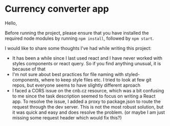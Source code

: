 # Currency converter app

Hello,

Before running the project, please ensure that you have installed the required node modules by running `npm install`, followed by `npm start`.

I would like to share some thoughts I've had while writing this   project:

- It has been a while since I last used react and I have never worked with styles components or react query. So if you find anything unusual, it is because of that
- I'm not sure about best practices for file naming with styled-components, where to keep style files etc. I tried to look at few git repos, but everyone seems to have slightly different aproach
- I faced a CORS issue on the cnb.cz resource, which was a bit confusing to me since the task description seemed to focus on writing a React app. To resolve the issue, I added a proxy to package.json to route the request through the dev server. This is not the most robust solution, but it was quick and easy and does resolve the problem. (or maybe I am just missing some request header which would fix this?)
